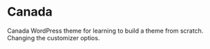 # Canada
Canada WordPress theme for learning to build a theme from scratch. Changing the customizer optios.
